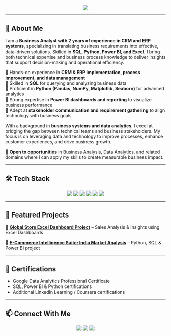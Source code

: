 <p align="center">
  <img src="https://readme-typing-svg.herokuapp.com?size=24&color=3776AB&center=true&vCenter=true&width=600&lines=👋+Hi%2C+I'm+Abhijeet+Kanse;Business+Analyst+%7C+Data+Analytics;SQL+•+Python+•+Power+BI+•+Excel;Turning+Data+into+Business+Decisions" />
</p>

---

## 💼 About Me  

I am a **Business Analyst with 2 years of experience in CRM and ERP systems**, specializing in translating business requirements into effective, data-driven solutions. Skilled in **SQL, Python, Power BI, and Excel**, I bring both technical expertise and business process knowledge to deliver insights that support decision-making and operational efficiency.  

🔹 Hands-on experience in **CRM & ERP implementation, process improvement, and data management**  
🔹 Skilled in **SQL** for querying and analyzing business data  
🔹 Proficient in **Python (Pandas, NumPy, Matplotlib, Seaborn)** for advanced analytics  
🔹 Strong expertise in **Power BI dashboards and reporting** to visualize business performance  
🔹 Adept at **stakeholder communication and requirement gathering** to align technology with business goals  

With a background in **business systems and data analytics**, I excel at bridging the gap between technical teams and business stakeholders. My focus is on leveraging data and technology to improve processes, enhance customer experiences, and drive business growth.  

📌 **Open to opportunities** in Business Analysis, Data Analytics, and related domains where I can apply my skills to create measurable business impact.  

---

## 🛠️ Tech Stack  

<p align="center">  
  <img src="https://img.shields.io/badge/SQL-4479A1?style=for-the-badge&logo=MySQL&logoColor=white" />  
  <img src="https://img.shields.io/badge/Python-3776AB?style=for-the-badge&logo=python&logoColor=white" />  
  <img src="https://img.shields.io/badge/Power%20BI-F2C811?style=for-the-badge&logo=Power%20BI&logoColor=black" />  
  <img src="https://img.shields.io/badge/Excel-217346?style=for-the-badge&logo=microsoft-excel&logoColor=white" />  
  <img src="https://img.shields.io/badge/CRM-0052CC?style=for-the-badge&logo=Atlassian&logoColor=white" />  
  <img src="https://img.shields.io/badge/ERP-FF6F00?style=for-the-badge&logo=SAP&logoColor=white" />  
</p>  

---

## 📂 Featured Projects  

🔹 [**Global Store Excel Dashboard Project**](https://github.com/Abhijeet-Kanse/Global-Store-Excel-Dashboard-Project-Sales-Analysis-Insights) – Sales Analysis & Insights using Excel Dashboards  

🔹 [**E-Commerce Intelligence Suite: India Market Analysis**](https://github.com/Abhijeet-Kanse/Indian-Ecommerce-EDA-ML-Python) – Python, SQL & Power BI project  

---

## 📜 Certifications  

- Google Data Analytics Professional Certificate 
- SQL, Power BI & Python certifications  
- Additional LinkedIn Learning / Coursera certifications  

---

## 📫 Connect With Me  

<p align="center">
  <a href="https://www.linkedin.com/in/abhijeet-kanse"><img src="https://img.shields.io/badge/LinkedIn-0A66C2?style=for-the-badge&logo=linkedin&logoColor=white" /></a>
  <a href="mailto:abhijeetkanse33@gmail.com"><img src="https://img.shields.io/badge/Email-D14836?style=for-the-badge&logo=gmail&logoColor=white" /></a>
  <a href="https://github.com/Abhijeet-Kanse"><img src="https://img.shields.io/badge/GitHub-100000?style=for-the-badge&logo=github&logoColor=white" /></a>
</p>

